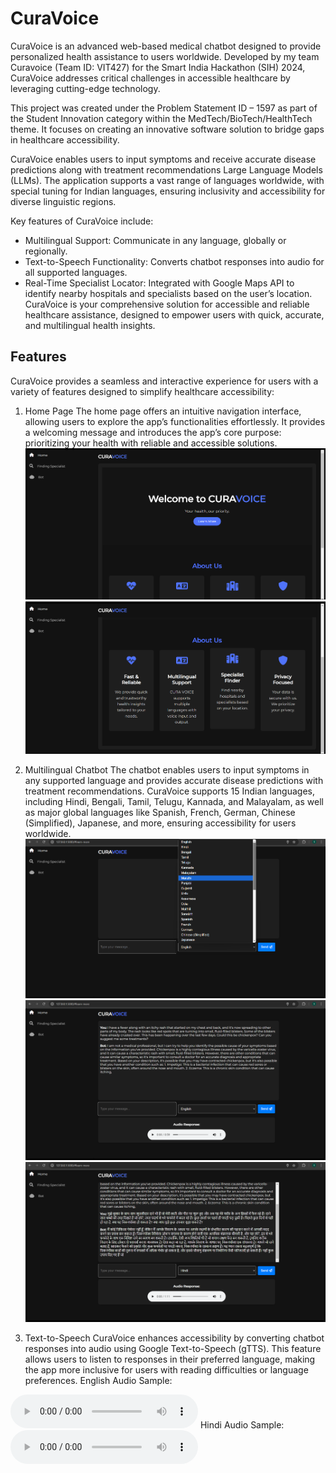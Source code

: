 # CuraVoice

CuraVoice is an advanced web-based medical chatbot designed to provide personalized health assistance to users worldwide. Developed by my team Curavoice (Team ID: VIT427) for the Smart India Hackathon (SIH) 2024, CuraVoice addresses critical challenges in accessible healthcare by leveraging cutting-edge technology.

This project was created under the Problem Statement ID – 1597 as part of the Student Innovation category within the MedTech/BioTech/HealthTech theme. It focuses on creating an innovative software solution to bridge gaps in healthcare accessibility.

CuraVoice enables users to input symptoms and receive accurate disease predictions along with treatment recommendations Large Language Models (LLMs). The application supports a vast range of languages worldwide, with special tuning for Indian languages, ensuring inclusivity and accessibility for diverse linguistic regions.

Key features of CuraVoice include:
+ Multilingual Support: Communicate in any language, globally or regionally.
+ Text-to-Speech Functionality: Converts chatbot responses into audio for all supported languages.
+ Real-Time Specialist Locator: Integrated with Google Maps API to identify nearby hospitals and specialists based on the user’s location.
CuraVoice is your comprehensive solution for accessible and reliable healthcare assistance, designed to empower users with quick, accurate, and multilingual health insights.

## Features
CuraVoice provides a seamless and interactive experience for users with a variety of features designed to simplify healthcare accessibility:
1) Home Page
The home page offers an intuitive navigation interface, allowing users to explore the app’s functionalities effortlessly. It provides a welcoming message and introduces the app’s core purpose: prioritizing your health with reliable and accessible solutions.
![Project Diagram](assets/Homepage1.png)
![Project Diagram](assets/Homepage2.png)

2) Multilingual Chatbot
The chatbot enables users to input symptoms in any supported language and provides accurate disease predictions with treatment recommendations. CuraVoice supports 15 Indian languages, including Hindi, Bengali, Tamil, Telugu, Kannada, and Malayalam, as well as major global languages like Spanish, French, German, Chinese (Simplified), Japanese, and more, ensuring accessibility for users worldwide.
![Project Diagram](assets/Language.png)
![Project Diagram](assets/English_Output.png)
![Project Diagram](assets/Hindi_Output.png)

3) Text-to-Speech
CuraVoice enhances accessibility by converting chatbot responses into audio using Google Text-to-Speech (gTTS). This feature allows users to listen to responses in their preferred language, making the app more inclusive for users with reading difficulties or language preferences.
English Audio Sample:
<audio controls>
  <source src="assets/audio_english.mp3" type="audio/mpeg">
  Your browser does not support the audio element.
</audio>
Hindi Audio Sample:
<audio controls>
  <source src="assets/audio_hindi.mp3" type="audio/mpeg">
  Your browser does not support the audio element.
</audio>
